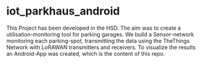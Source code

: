 # iot_parkhaus_android

This Project has been developed in the HSD. The aim was to create a utilisation-monitoring tool for parking garages. We build a Sensor-network monitoring each parking-spot, transmitting the data using the TheThings Network with LoRAWAN transmitters and receivers. To visualize the results an Android-App was created, which is the content of this repo.
